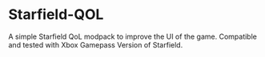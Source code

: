 # Starfield-QOL
A simple Starfield QoL modpack to improve the UI of the game. Compatible and tested with Xbox Gamepass Version of Starfield.
